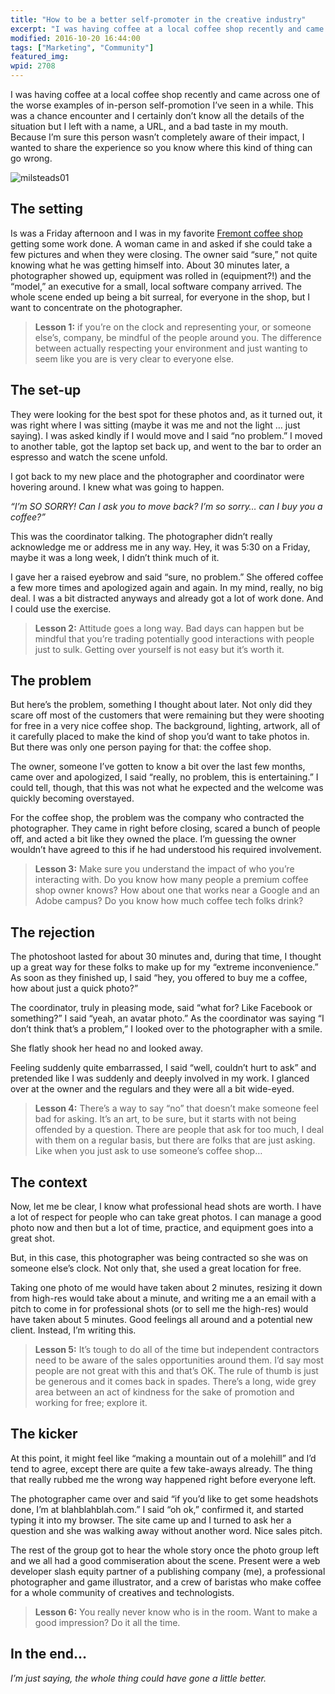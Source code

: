 ```yaml
---
title: "How to be a better self-promoter in the creative industry"
excerpt: "I was having coffee at a local coffee shop recently and came across one of the worse examples of in-person self-promotion I’ve seen in a while. I wanted to share the experience so you know where this kind of thing can go wrong."
modified: 2016-10-20 16:44:00
tags: ["Marketing", "Community"]
featured_img:
wpid: 2708
---
```



I was having coffee at a local coffee shop recently and came across one of the worse examples of in-person self-promotion I’ve seen in a while. This was a chance encounter and I certainly don’t know all the details of the situation but I left with a name, a URL, and a bad taste in my mouth. Because I’m sure this person wasn’t completely aware of their impact, I wanted to share the experience so you know where this kind of thing can go wrong.

![](/_images/2012/02/milsteads01.jpg "milsteads01")
## The setting

Is was a Friday afternoon and I was in my favorite [Fremont coffee shop](http://www.milsteadandco.com/) getting some work done. A woman came in and asked if she could take a few pictures and when they were closing. The owner said “sure,” not quite knowing what he was getting himself into. About 30 minutes later, a photographer showed up, equipment was rolled in (equipment?!) and the “model,” an executive for a small, local software company arrived. The whole scene ended up being a bit surreal, for everyone in the shop, but I want to concentrate on the photographer.

> **Lesson 1:** if you’re on the clock and representing your, or someone else’s, company, be mindful of the people around you. The difference between actually respecting your environment and just wanting to seem like you are is very clear to everyone else.
## The set-up

They were looking for the best spot for these photos and, as it turned out, it was right where I was sitting (maybe it was me and not the light … just saying). I was asked kindly if I would move and I said “no problem.” I moved to another table, got the laptop set back up, and went to the bar to order an espresso and watch the scene unfold.

I got back to my new place and the photographer and coordinator were hovering around. I knew what was going to happen.

*“I’m SO SORRY! Can I ask you to move back? I’m so sorry… can I buy you a coffee?”*

This was the coordinator talking. The photographer didn’t really acknowledge me or address me in any way. Hey, it was 5:30 on a Friday, maybe it was a long week, I didn’t think much of it.

I gave her a raised eyebrow and said “sure, no problem.” She offered coffee a few more times and apologized again and again. In my mind, really, no big deal. I was a bit distracted anyways and already got a lot of work done. And I could use the exercise.

> **Lesson 2:** Attitude goes a long way. Bad days can happen but be mindful that you’re trading potentially good interactions with people just to sulk. Getting over yourself is not easy but it’s worth it.
## The problem

But here’s the problem, something I thought about later. Not only did they scare off most of the customers that were remaining but they were shooting for free in a very nice coffee shop. The background, lighting, artwork, all of it carefully placed to make the kind of shop you’d want to take photos in. But there was only one person paying for that: the coffee shop.

The owner, someone I’ve gotten to know a bit over the last few months, came over and apologized, I said “really, no problem, this is entertaining.” I could tell, though, that this was not what he expected and the welcome was quickly becoming overstayed.

For the coffee shop, the problem was the company who contracted the photographer. They came in right before closing, scared a bunch of people off, and acted a bit like they owned the place. I’m guessing the owner wouldn’t have agreed to this if he had understood his required involvement.

> **Lesson 3:** Make sure you understand the impact of who you’re interacting with. Do you know how many people a premium coffee shop owner knows? How about one that works near a Google and an Adobe campus? Do you know how much coffee tech folks drink?
## The rejection

The photoshoot lasted for about 30 minutes and, during that time, I thought up a great way for these folks to make up for my “extreme inconvenience.” As soon as they finished up, I said “hey, you offered to buy me a coffee, how about just a quick photo?”

The coordinator, truly in pleasing mode, said “what for? Like Facebook or something?” I said “yeah, an avatar photo.” As the coordinator was saying “I don’t think that’s a problem,” I looked over to the photographer with a smile.

She flatly shook her head no and looked away.

Feeling suddenly quite embarrassed, I said “well, couldn’t hurt to ask” and pretended like I was suddenly and deeply involved in my work. I glanced over at the owner and the regulars and they were all a bit wide-eyed.

> **Lesson 4:** There’s a way to say “no” that doesn’t make someone feel bad for asking. It’s an art, to be sure, but it starts with not being offended by a question. There are people that ask for too much, I deal with them on a regular basis, but there are folks that are just asking. Like when you just ask to use someone’s coffee shop…
## The context

Now, let me be clear, I know what professional head shots are worth. I have a lot of respect for people who can take great photos. I can manage a good photo now and then but a lot of time, practice, and equipment goes into a great shot.

But, in this case, this photographer was being contracted so she was on someone else’s clock. Not only that, she used a great location for free.

Taking one photo of me would have taken about 2 minutes, resizing it down from high-res would take about a minute, and writing me a an email with a pitch to come in for professional shots (or to sell me the high-res) would have taken about 5 minutes. Good feelings all around and a potential new client. Instead, I’m writing this.

> **Lesson 5:** It’s tough to do all of the time but independent contractors need to be aware of the sales opportunities around them. I’d say most people are not great with this and that’s OK. The rule of thumb is just be generous and it comes back in spades. There’s a long, wide grey area between an act of kindness for the sake of promotion and working for free; explore it.
## The kicker

At this point, it might feel like “making a mountain out of a molehill” and I’d tend to agree, except there are quite a few take-aways already. The thing that really rubbed me the wrong way happened right before everyone left.

The photographer came over and said “if you’d like to get some headshots done, I’m at blahblahblah.com.” I said “oh ok,” confirmed it, and started typing it into my browser. The site came up and I turned to ask her a question and she was walking away without another word. Nice sales pitch.

The rest of the group got to hear the whole story once the photo group left and we all had a good commiseration about the scene. Present were a web developer slash equity partner of a publishing company (me), a professional photographer and game illustrator, and a crew of baristas who make coffee for a whole community of creatives and technologists.

> **Lesson 6:** You really never know who is in the room. Want to make a good impression? Do it all the time.
## In the end…

*I’m just saying, the whole thing could have gone a little better.*
